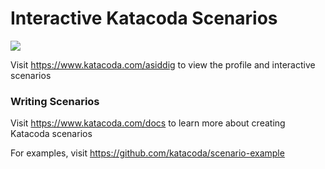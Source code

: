 # Interactive Katacoda Scenarios

[![](http://shields.katacoda.com/katacoda/asiddig/count.svg)](https://www.katacoda.com/asiddig "Get your profile on Katacoda.com")

Visit https://www.katacoda.com/asiddig to view the profile and interactive scenarios

### Writing Scenarios
Visit https://www.katacoda.com/docs to learn more about creating Katacoda scenarios

For examples, visit https://github.com/katacoda/scenario-example
